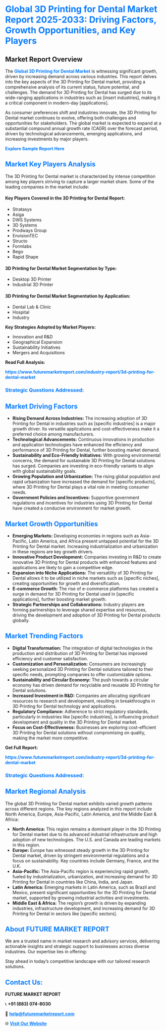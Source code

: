 <h1 style="color: #007BFF;">Global 3D Printing for Dental Market Report 2025-2033: Driving Factors, Growth Opportunities, and Key Players</h1>

<section id="overview">
<h2>Market Report Overview</h2>
<p>The <a href="https://www.futuremarketreport.com/industry-report/3d-printing-for-dental-market" style="color: #007BFF; text-decoration: none;"><strong>Global 3D Printing for Dental Market</strong></a> is witnessing significant growth, driven by increasing demand across various industries. This report delves into the key aspects of the 3D Printing for Dental market, providing a comprehensive analysis of its current status, future potential, and challenges. The demand for 3D Printing for Dental has surged due to its wide-ranging applications in industries such as [insert industries], making it a critical component in modern-day [applications].</p>
<p>As consumer preferences shift and industries innovate, the 3D Printing for Dental market continues to evolve, offering both challenges and opportunities for stakeholders. The global market is expected to expand at a substantial compound annual growth rate (CAGR) over the forecast period, driven by technological advancements, emerging applications, and increasing investments by major players.</p>
</section>

<section id="overview">
<p><a href="https://www.futuremarketreport.com/request-sample/reportId=77726" style="color: #007BFF; text-decoration: none;"><strong>Explore Sample Report Here</strong></a></p>
</section>

<section id="key-players">
<h2 style="color: #007BFF;">Market Key Players Analysis</h2>
<p>The 3D Printing for Dental market is characterized by intense competition among key players striving to capture a larger market share. Some of the leading companies in the market include:</p>
<h4>Key Players Covered in the 3D Printing for Dental Report:</h4>
<ul><li>Stratasys</li><li>Asiga</li><li>DWS Systems</li><li>3D Systems</li><li>Prodways Group</li><li>EnvisionTEC</li><li>Structo</li><li>Formlabs</li><li>Bego</li><li>Rapid Shape</li></ul>
<h4>3D Printing for Dental Market Segmentation by Type:</h4>
<ul><li>Desktop 3D Printer</li><li>Industrial 3D Printer</li></ul>

<h4>3D Printing for Dental Market Segmentation by Application:</h4>
<ul><li>Dental Lab &amp; Clinic</li><li>Hospital</li><li>Industry</li></ul>
<p><strong>Key Strategies Adopted by Market Players:</strong></p>
<ul>
<li>Innovation and R&D</li>
<li>Geographical Expansion</li>
<li>Sustainability Initiatives</li>
<li>Mergers and Acquisitions</li>
</ul>
</section>

<section>
<p><strong>Read Full Analysis: </strong></p><a href="https://www.futuremarketreport.com/industry-report/3d-printing-for-dental-market" style="color: #007BFF; text-decoration: none;"><strong>https://www.futuremarketreport.com/industry-report/3d-printing-for-dental-market</strong></a>
<h3 style="color: #007BFF;">Strategic Questions Addressed:</h3>
</section>

<section id="driving-factors">
<h2 style="color: #007BFF;">Market Driving Factors</h2>
<ul>
<li><strong>Rising Demand Across Industries:</strong> The increasing adoption of 3D Printing for Dental in industries such as [specific industries] is a major growth driver. Its versatile applications and cost-effectiveness make it a preferred choice among manufacturers.</li>
<li><strong>Technological Advancements:</strong> Continuous innovations in production and application technologies have enhanced the efficiency and performance of 3D Printing for Dental, further boosting market demand.</li>
<li><strong>Sustainability and Eco-Friendly Initiatives:</strong> With growing environmental concerns, the demand for sustainable 3D Printing for Dental solutions has surged. Companies are investing in eco-friendly variants to align with global sustainability goals.</li>
<li><strong>Growing Population and Urbanization:</strong> The rising global population and rapid urbanization have increased the demand for [specific products], where 3D Printing for Dental plays a vital role in meeting consumer needs.</li>
<li><strong>Government Policies and Incentives:</strong> Supportive government regulations and incentives for industries using 3D Printing for Dental have created a conducive environment for market growth.</li>
</ul>
</section>

<section id="growth-opportunities">
<h2 style="color: #007BFF;">Market Growth Opportunities</h2>
<ul>
<li><strong>Emerging Markets:</strong> Developing economies in regions such as Asia-Pacific, Latin America, and Africa present untapped potential for the 3D Printing for Dental market. Increasing industrialization and urbanization in these regions are key growth drivers.</li>
<li><strong>Innovative Product Development:</strong> Companies investing in R&D to create innovative 3D Printing for Dental products with enhanced features and applications are likely to gain a competitive edge.</li>
<li><strong>Expansion into Niche Applications:</strong> The versatility of 3D Printing for Dental allows it to be utilized in niche markets such as [specific niches], creating opportunities for growth and diversification.</li>
<li><strong>E-commerce Growth:</strong> The rise of e-commerce platforms has created a surge in demand for 3D Printing for Dental used in [specific applications], further boosting market growth.</li>
<li><strong>Strategic Partnerships and Collaborations:</strong> Industry players are forming partnerships to leverage shared expertise and resources, driving the development and adoption of 3D Printing for Dental products globally.</li>
</ul>
</section>

<section id="trending-factors">
<h2 style="color: #007BFF;">Market Trending Factors</h2>
<ul>
<li><strong>Digital Transformation:</strong> The integration of digital technologies in the production and distribution of 3D Printing for Dental has improved efficiency and customer satisfaction.</li>
<li><strong>Customization and Personalization:</strong> Consumers are increasingly seeking personalized 3D Printing for Dental solutions tailored to their specific needs, prompting companies to offer customizable options.</li>
<li><strong>Sustainability and Circular Economy:</strong> The push towards a circular economy has driven demand for recyclable and reusable 3D Printing for Dental solutions.</li>
<li><strong>Increased Investment in R&D:</strong> Companies are allocating significant resources to research and development, resulting in breakthroughs in 3D Printing for Dental technology and applications.</li>
<li><strong>Regulatory Compliance:</strong> Adherence to strict regulatory standards, particularly in industries like [specific industries], is influencing product development and quality in the 3D Printing for Dental market.</li>
<li><strong>Focus on Cost-Effectiveness:</strong> Businesses are exploring cost-efficient 3D Printing for Dental solutions without compromising on quality, making the market more competitive.</li>
</ul>
</section>

<section>
<p><strong>Get Full Report: </strong></p><a href="https://www.futuremarketreport.com/industry-report/3d-printing-for-dental-market" style="color: #007BFF; text-decoration: none;"><strong>https://www.futuremarketreport.com/industry-report/3d-printing-for-dental-market</strong></a>
<h3 style="color: #007BFF;">Strategic Questions Addressed:</h3>
</section>


<section id="regional-analysis">
<h2 style="color: #007BFF;">Market Regional Analysis</h2>
<p>The global 3D Printing for Dental market exhibits varied growth patterns across different regions. The key regions analyzed in this report include North America, Europe, Asia-Pacific, Latin America, and the Middle East & Africa:</p>
<ul>
<li><strong>North America:</strong> This region remains a dominant player in the 3D Printing for Dental market due to its advanced industrial infrastructure and high adoption of new technologies. The U.S. and Canada are leading markets in this region.</li>
<li><strong>Europe:</strong> Europe has witnessed steady growth in the 3D Printing for Dental market, driven by stringent environmental regulations and a focus on sustainability. Key countries include Germany, France, and the U.K.</li>
<li><strong>Asia-Pacific:</strong> The Asia-Pacific region is experiencing rapid growth, fueled by industrialization, urbanization, and increasing demand for 3D Printing for Dental in countries like China, India, and Japan.</li>
<li><strong>Latin America:</strong> Emerging markets in Latin America, such as Brazil and Mexico, present significant opportunities for the 3D Printing for Dental market, supported by growing industrial activities and investments.</li>
<li><strong>Middle East & Africa:</strong> The region’s growth is driven by expanding industries, infrastructure development, and increasing demand for 3D Printing for Dental in sectors like [specific sectors].</li>
</ul>
</section>

<footer>
<h2 style="color: #007BFF;">About FUTURE MARKET REPORT</h2>
<p>We are a trusted name in market research and advisory services, delivering actionable insights and strategic support to businesses across diverse industries. Our expertise lies in offering:</p>

<p>Stay ahead in today’s competitive landscape with our tailored research solutions.</p>

<h2 style="color: #007BFF;">Contact Us:</h2>
<p><strong>FUTURE MARKET REPORT</strong></p>
<p>📞 <strong>+91 (883) 074-8030</strong></p>
<p>📧 <strong><a href="mailto:help@futuremarketreport.com" style="color: #007BFF;">help@futuremarketreport.com</a></strong></p>
<p>🌐 <strong><a href="https://www.futuremarketreport.com/" style="color: #007BFF;">Visit Our Website</a></strong></p>
</footer>